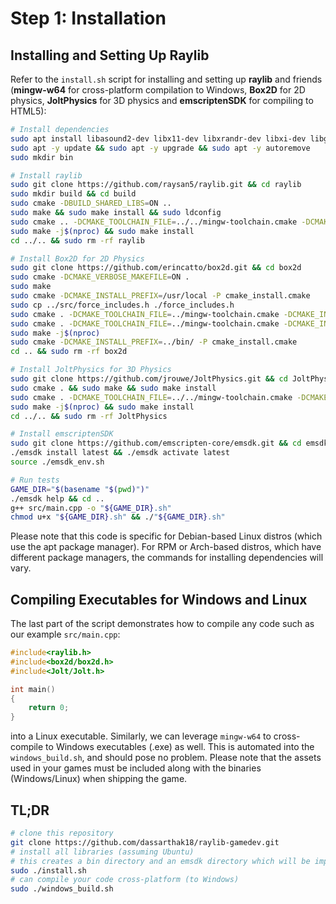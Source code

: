 # Step 1: Installation

## Installing and Setting Up Raylib

Refer to the ``install.sh`` script for installing and setting up **raylib** and friends (**mingw-w64** for cross-platform compilation to Windows, **Box2D** for 2D physics, **JoltPhysics** for 3D physics and **emscriptenSDK** for compiling to HTML5):

```bash
# Install dependencies
sudo apt install libasound2-dev libx11-dev libxrandr-dev libxi-dev libgl1-mesa-dev libglu1-mesa-dev libxcursor-dev libxinerama-dev libwayland-dev libxkbcommon-dev git make cmake glslc glslang-tools libshaderc-dev libshaderc1 vulkan-tools mingw-w64
sudo apt -y update && sudo apt -y upgrade && sudo apt -y autoremove
sudo mkdir bin

# Install raylib
sudo git clone https://github.com/raysan5/raylib.git && cd raylib
sudo mkdir build && cd build
sudo cmake -DBUILD_SHARED_LIBS=ON ..
sudo make && sudo make install && sudo ldconfig
sudo cmake .. -DCMAKE_TOOLCHAIN_FILE=../../mingw-toolchain.cmake -DCMAKE_INSTALL_PREFIX=../../bin -DBUILD_EXAMPLES=OFF -DBUILD_SHARED_LIBS=OFF
sudo make -j$(nproc) && sudo make install
cd ../.. && sudo rm -rf raylib

# Install Box2D for 2D Physics
sudo git clone https://github.com/erincatto/box2d.git && cd box2d
sudo cmake -DCMAKE_VERBOSE_MAKEFILE=ON .
sudo make
sudo cmake -DCMAKE_INSTALL_PREFIX=/usr/local -P cmake_install.cmake
sudo cp ../src/force_includes.h ./force_includes.h
sudo cmake . -DCMAKE_TOOLCHAIN_FILE=../mingw-toolchain.cmake -DCMAKE_INSTALL_PREFIX=../bin -DCMAKE_CXX_FLAGS="-includeforce_includes.h"
sudo cmake . -DCMAKE_TOOLCHAIN_FILE=../mingw-toolchain.cmake -DCMAKE_INSTALL_PREFIX=../bin -DCMAKE_CXX_FLAGS="-includeforce_includes.h"
sudo make -j$(nproc)
sudo cmake -DCMAKE_INSTALL_PREFIX=../bin/ -P cmake_install.cmake
cd .. && sudo rm -rf box2d

# Install JoltPhysics for 3D Physics
sudo git clone https://github.com/jrouwe/JoltPhysics.git && cd JoltPhysics/Build/
sudo cmake . && sudo make && sudo make install
sudo cmake . -DCMAKE_TOOLCHAIN_FILE=../../mingw-toolchain.cmake -DCMAKE_INSTALL_PREFIX=../../bin
sudo make -j$(nproc) && sudo make install
cd ../.. && sudo rm -rf JoltPhysics

# Install emscriptenSDK
sudo git clone https://github.com/emscripten-core/emsdk.git && cd emsdk
./emsdk install latest && ./emsdk activate latest
source ./emsdk_env.sh

# Run tests
GAME_DIR="$(basename "$(pwd)")"
./emsdk help && cd ..
g++ src/main.cpp -o "${GAME_DIR}.sh"
chmod u+x "${GAME_DIR}.sh" && ./"${GAME_DIR}.sh"
```

Please note that this code is specific for Debian-based Linux distros (which use the apt package manager). For RPM or Arch-based distros, which have different package managers, the commands for installing dependencies will vary.

## Compiling Executables for Windows and Linux

The last part of the script demonstrates how to compile any code such as our example ``src/main.cpp``:

```C++
#include<raylib.h>
#include<box2d/box2d.h>
#include<Jolt/Jolt.h>

int main()
{
    return 0;
}
```

into a Linux executable. Similarly, we can leverage ``mingw-w64`` to cross-compile to Windows executables (.exe) as well. This is automated into the ``windows_build.sh``, and should pose no problem. Please note that the assets used in your games must be included along with the binaries (Windows/Linux) when shipping the game.

## TL;DR

```bash
# clone this repository
git clone https://github.com/dassarthak18/raylib-gamedev.git
# install all libraries (assuming Ubuntu)
# this creates a bin directory and an emsdk directory which will be important later
sudo ./install.sh
# can compile your code cross-platform (to Windows)
sudo ./windows_build.sh
```

<object type="text/markdown" data="docs/step_2.md"></object>
